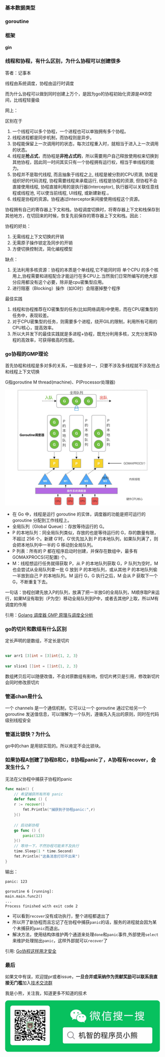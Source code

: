 ### 基本数据类型

### goroutine

### 框架
#### gin

### 线程和协程，有什么区别，为什么协程可以创建很多

答者：记事本

线程由系统调度，协程由运行时调度

而为什么协程可以做到同时创建上万个，是因为go的协程初始化资源是4KB空间，比线程轻量级

网上：

区别在于

1. 一个线程可以多个协程，一个进程也可以单独拥有多个协程。
2. 线程进程都是同步机制，而协程则是异步。
3. 协程能保留上一次调用时的状态，每次过程重入时，就相当于进入上一次调用的状态。
4. 线程是**抢占式**，而协程是**非抢占式的**，所以需要用户自己释放使用权来切换到其他协程，因此同一时间其实只有一个协程拥有运行权，相当于单线程的能力。
5. 协程并不是取代线程, 而且抽象于线程之上, 线程是被分割的CPU资源, 协程是组织好的代码流程, 协程需要线程来承载运行, 线程是协程的资源, 但协程不会直接使用线程, 协程直接利用的是执行器(Interceptor), 执行器可以关联任意线程或线程池, 可以使当前线程, UI线程, 或新建新程.。
6. 线程是协程的资源。协程通过Interceptor来间接使用线程这个资源。

协程拥有自己的寄存器上下文和栈。协程调度切换时，将寄存器上下文和栈保存到其他地方，在切回来的时候，恢复先前保存的寄存器上下文和栈。因此：

协程的好处：

1. 无需线程上下文切换的开销
2. 无需原子操作锁定及同步的开销
3. 方便切换控制流，简化编程模型

缺点：

1. 无法利用多核资源：协程的本质是个单线程,它不能同时将 单个CPU 的多个核用上,协程需要和进程配合才能运行在多CPU上.当然我们日常所编写的绝大部分应用都没有这个必要，除非是cpu密集型应用。
2. 进行阻塞（Blocking）操作（如IO时）会阻塞掉整个程序

最佳实践

1. 线程和协程推荐在IO密集型的任务(比如网络调用)中使用，而在CPU密集型的任务中，表现较差。
2. 对于CPU密集型的任务，则需要多个进程，绕开GIL的限制，利用所有可用的CPU核心，提高效率。
3. 所以大并发下的最佳实践就是多进程+协程，既充分利用多核，又充分发挥协程的高效率，可获得极高的性能。


### go协程的GMP理论

首先协程和线程是多对多的关系，一般是多对一，只要不涉及多线程就不涉及抢占和线程上下文切换

G指goroutine M thread(machine)、P(Processor处理器)

![](../res/2021-04-13-17-51-47.png)

* 在 Go 中，线程是运行 goroutine 的实体，调度器的功能是把可运行的 goroutine 分配到工作线程上。
* 全局队列（Global Queue）：存放等待运行的 G。
* P 的本地队列：同全局队列类似，存放的也是等待运行的 G，存的数量有限，不超过 256 个。新建 G’时，G’优先加入到 P 的本地队列，如果队列满了，则会把本地队列中一半的 G 移动到全局队列。
* P 列表：所有的 P 都在程序启动时创建，并保存在数组中，最多有 GOMAXPROCS(可配置) 个。
* M：线程想运行任务就得获取 P，从 P 的本地队列获取 G，P 队列为空时，M 也会尝试从全局队列拿一批 G 放到 P 的本地队列，或从其他 P 的本地队列偷一半放到自己 P 的本地队列。M 运行 G，G 执行之后，M 会从 P 获取下一个 G，不断重复下去。

一句话：协程创建先放入P的队列，放满了把一半放G的全局队列，M顺序取P来运行，如果M没有取到（P为空）移动全局队列到P中，或者去其他P上取，所以M有调度的作用

引用：[Golang 调度器 GMP 原理与调度全分析](https://learnku.com/articles/41728)

### go的切片和数组有什么区别

定长声明的是数组，不定长是切片

``` go

var arr1 [3]int = [3]int{1, 2, 3}

var slice1 []int = []int{1, 2, 3}
```

数组拷贝后可以随便改值，不会对原数组有影响，但切片拷贝是引用，修改新切片会同时修改原切片

### 管道chan是什么

一个 channels 是一个通信机制，它可以让一个 goroutine 通过它给另一个 goroutine 发送值信息，可以理解为一个队列，遵循先入先出的原则，同时在代码级别线程安全

### 管道比锁快？为什么

go中的chan 是用锁实现的。所以肯定不会比锁块。

### 如果协程A创建了协程B和C，B协程panic了，A协程有recover，会发生什么？

无法在父协程中捕获子协程的panic

```go
func main() {
	// 希望捕获所有所有 panic
	defer func () {
	r := recover()
		fmt.Println("捕获到子协程panic:",r)
	}()

	// 启动新协程
	go func () {
		panic(123)
	}()
	// 等待一下，不然协程可能来不及执行
	time.Sleep(1 * time.Second)
	fmt.Println("这条消息打印不出来")
}
```

输出：
```other
panic: 123

goroutine 6 [running]:
main.main.func2()
...
Process finished with exit code 2
```

* 可以看到`recover`没有成功执行，整个进程都退出了
* 所以开了新协程而且忘记了在协程中捕获`panic`的话，服务的进程就会因为某个未捕获的`panic`而退出。
* 解决方法，使用结构体维护两个通道来处理`done`和`panic`事件,外部使用`select`来维护处理抛出`panic`，这样外部就可以`recover`了

引用: [Go协程这样用才安全](https://zhuanlan.zhihu.com/p/146472834)

### 最后

如果文中有误，欢迎提pr或者issue，**一旦合并或采纳作为贡献奖励可以联系我直接无门槛**加入[技术交流群](https://mp.weixin.qq.com/s/ErQFjJbIsMVGjIRWbQCD1Q)

我是小熊，关注我，知道更多不知道的技术

![](../res/2021-03-17-19-57-33.png)
